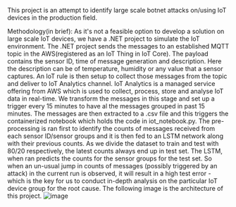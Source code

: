 This project is an attempt to identify large scale botnet attacks on/using IoT devices in the production field.

Methodology(in brief): As it's not a feasible option to develop a solution on large scale IoT devices, we have a .NET project to simulate the IoT environment. The .NET project sends the messages to an established MQTT topic in the AWS(registered as an IoT Thing in IoT Core). The payload contains the sensor ID, time of message generation and description. Here the description can be of temperature, humidity or any value that a sensor captures. An IoT rule is then setup to collect those messages from the topic and deliver to IoT Analytics channel. IoT Analytics is a managed service offering from AWS which is used to collect, process, store and analyse IoT data in real-time. We transform the messages in this stage and set up a trigger every 15 minutes to have al the messages grouped in past 15 minutes. The messages are then extracted to a .csv file and this triggers the containerized notebook which holds the code in iot_notebook.py. The pre-processing is ran first to identify the counts of messages received from each sensor ID/sensor groups and it is then fed to an LSTM network along with their previous counts. As we divide the dataset to train and test with 80/20 respectively, the latest counts always end up in test set. The LSTM, when ran predicts the counts for the sensor groups for the test set. So when an un-usual jump in counts of messages (possibly triggered by an attack) in the current run is observed, it will result in a high test error - which is the key for us to conduct in-depth analysis on the particular IoT device group for the root cause. The following image is the architecture of this project.
![image](https://user-images.githubusercontent.com/57434195/127003592-f818f628-0c13-4744-83d0-f6d2e463cc74.png)

